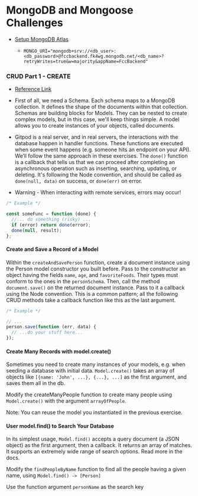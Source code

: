 # MongoDB and Mongoose Challenges

- [Setup MongoDB Atlas](https://www.freecodecamp.org/news/get-started-with-mongodb-atlas/)
  - ```
    MONGO_URI="mongodb+srv://<db_user>:<db_password>@fccbackend.fk4wg.mongodb.net/<db_name>?retryWrites=true&w=majority&appName=FccBackend"
    ```

### CRUD Part 1 - CREATE

- [Reference Link](https://www.freecodecamp.org/news/introduction-to-mongoose-for-mongodb-d2a7aa593c57/)

- First of all, we need a Schema. Each schema maps to a MongoDB collection. It defines the shape of the documents within that collection. Schemas are building blocks for Models. They can be nested to create complex models, but in this case, we'll keep things simple. A model allows you to create instances of your objects, called documents.

- Gitpod is a real server, and in real servers, the interactions with the database happen in handler functions. These functions are executed when some event happens (e.g. someone hits an endpoint on your API). We’ll follow the same approach in these exercises. The `done()` function is a callback that tells us that we can proceed after completing an asynchronous operation such as inserting, searching, updating, or deleting. It's following the Node convention, and should be called as `done(null, data)` on success, or `done(err)` on error.

- Warning - When interacting with remote services, errors may occur!

```js
/* Example */

const someFunc = function (done) {
  //... do something (risky) ...
  if (error) return done(error);
  done(null, result);
};
```

#### Create and Save a Record of a Model

Within the `createAndSavePerson` function, create a document instance using the Person model constructor you built before. Pass to the constructor an object having the fields `name`, `age`, and `favoriteFoods`. Their types must conform to the ones in the `personSchema`. Then, call the method `document.save()` on the returned document instance. Pass to it a callback using the Node convention. This is a common pattern; all the following CRUD methods take a callback function like this as the last argument.

```js
/* Example */

// ...
person.save(function (err, data) {
  // ...do your stuff here...
});
```

#### Create Many Records with model.create()

Sometimes you need to create many instances of your models, e.g. when seeding a database with initial data. `Model.create()` takes an array of objects like `[{name: 'John', ...}, {...}, ...]` as the first argument, and saves them all in the db.

Modify the createManyPeople function to create many people using `Model.create()` with the argument `arrayOfPeople`.

Note: You can reuse the model you instantiated in the previous exercise.

#### User model.find() to Search Your Database

In its simplest usage, `Model.find()` accepts a query document (a JSON object) as the first argument, then a callback. It returns an array of matches. It supports an extremely wide range of search options. Read more in the docs.

Modify the `findPeopleByName` function to find all the people having a given name, using `Model.find() -> [Person]`

Use the function argument `personName` as the search key

